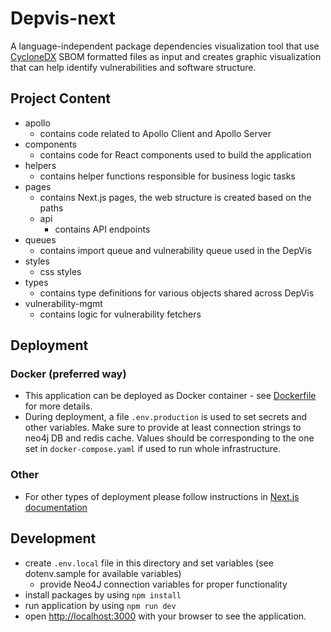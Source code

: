 # Depvis-next

A language-independent package dependencies visualization tool that use [CycloneDX](https://cyclonedx.org/) SBOM formatted files as input and creates graphic visualization that can help identify vulnerabilities and software structure.

## Project Content

- apollo
  - contains code related to Apollo Client and Apollo Server
- components
  - contains code for React components used to build the application
- helpers
  - contains helper functions responsible for business logic tasks
- pages
  - contains Next.js pages, the web structure is created based on the paths
  - api
    - contains API endpoints
- queues
  - contains import queue and vulnerability queue used in the DepVis
- styles
  - css styles
- types
  - contains type definitions for various objects shared across DepVis
- vulnerability-mgmt
  - contains logic for vulnerability fetchers

## Deployment

### Docker (preferred way)

- This application can be deployed as Docker container - see [Dockerfile](./Dockerfile) for more details.
- During deployment, a file `.env.production` is used to set secrets and other variables. Make sure to provide at least connection strings to neo4j DB and redis cache. Values should be corresponding to the one set in `docker-compose.yaml` if used to run whole infrastructure.

### Other

- For other types of deployment please follow instructions in [Next.js documentation](https://nextjs.org/docs/deployment)

## Development

- create `.env.local` file in this directory and set variables (see dotenv.sample for available variables)
  - provide Neo4J connection variables for proper functionality
- install packages by using `npm install`
- run application by using `npm run dev`
- open [http://localhost:3000](http://localhost:3000) with your browser to see the application.
